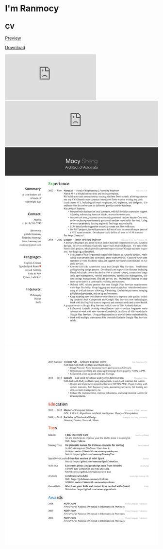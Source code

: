 # I'm Ranmocy

## CV

[Preview](https://docs.google.com/viewer?url=https://raw.githubusercontent.com/ranmocy/ranmocy/main/CV.pdf)

[Download](https://raw.githubusercontent.com/ranmocy/ranmocy/main/CV.pdf)

<object data="https://raw.githubusercontent.com/ranmocy/ranmocy/main/CV.pdf" type="application/pdf" width="100%">
  <embed src="https://docs.google.com/viewer?url=https://raw.githubusercontent.com/ranmocy/ranmocy/main/CV.pdf&embedded=true">
    <embed src="https://raw.githubusercontent.com/ranmocy/ranmocy/main/CV.pdf" type="application/pdf" width="100%">
      <img src="./CV-0.png" alt="CV page 1"/>
      <img src="./CV-1.png" alt="CV page 2"/>
    </embed>
  </embed>
</object>
